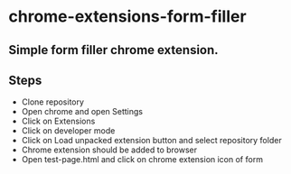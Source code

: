 # chrome-extensions-form-filler

## Simple form filler chrome extension.

## Steps

* Clone repository
* Open chrome and open Settings
* Click on Extensions
* Click on developer mode
* Click on Load unpacked extension button and select repository folder
* Chrome extension should be added to browser
* Open test-page.html and click on chrome extension icon of form
